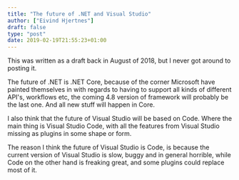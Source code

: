 ```yaml
---
title: "The future of .NET and Visual Studio"
author: ["Eivind Hjertnes"]
draft: false
type: "post"
date: 2019-02-19T21:55:23+01:00
---
```


This was written as a draft back in August of 2018, but I never got
around to posting it.

The future of .NET is .NET Core, because of the corner Microsoft have
painted themselves in with regards to having to support all kinds of
different API's, workflows etc, the coming 4.8 version of framework will
probably be the last one. And all new stuff will happen in Core.

I also think that the future of Visual Studio will be based on Code.
Where the main thing is Visual Studio Code, with all the features from
Visual Studio missing as plugins in some shape or form.

The reason I think the future of Visual Studio is Code, is because the
current version of Visual Studio is slow, buggy and in general horrible,
while Code on the other hand is freaking great, and some plugins could
replace most of it.
